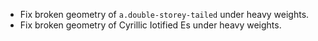  * Fix broken geometry of `a.double-storey-tailed` under heavy weights.
 * Fix broken geometry of Cyrillic Iotified Es under heavy weights.